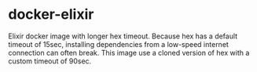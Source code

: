 # docker-elixir

Elixir docker image with longer hex timeout. Because hex has a default timeout of 15sec, installing dependencies from a low-speed internet connection can often break. This image use a cloned version of hex with a custom timeout of 90sec.

